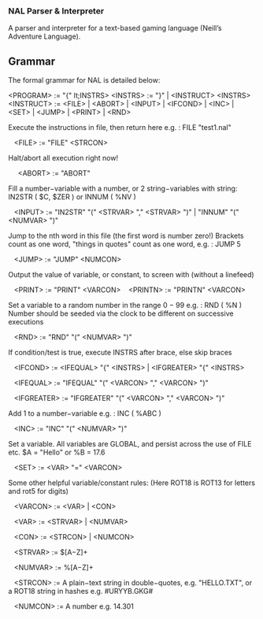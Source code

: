 ### NAL Parser & Interpreter

A parser and interpreter for a text-based gaming language (Neill’s Adventure Language).

## Grammar
The formal grammar for NAL is detailed below:

  &lt;PROGRAM> := "{" lt;INSTRS>
   &lt;INSTRS> := "}" |  &lt;INSTRUCT>  &lt;INSTRS>
   &lt;INSTRUCT> :=  &lt;FILE> |  &lt;ABORT> |  &lt;INPUT> |  &lt;IFCOND> |  &lt;INC> |  &lt;SET> |
   &lt;JUMP> |  &lt;PRINT> |  &lt;RND>

  
Execute the instructions in file, then return here e.g. : FILE "test1.nal"

&nbsp;&nbsp;&nbsp;&lt;FILE> := "FILE" &lt;STRCON>
  
Halt/abort all execution right now!

&nbsp;&nbsp;&nbsp;&nbsp;&nbsp;&lt;ABORT> := "ABORT"
  
Fill a number−variable with a number, or 2 string−variables with string: IN2STR ( $C, $ZER ) or INNUM ( %NV )

&nbsp;&nbsp;&nbsp;&lt;INPUT> := "IN2STR" "("  &lt;STRVAR> ","  &lt;STRVAR> ")" | "INNUM" "("  &lt;NUMVAR> ")"
  
Jump to the nth word in this file (the first word is number zero!)
Brackets count as one word, "things in quotes" count as one word, e.g. : JUMP 5

&nbsp;&nbsp;&nbsp;&lt;JUMP> := "JUMP"  &lt;NUMCON>
  
Output the value of variable, or constant, to screen with (without a linefeed)

&nbsp;&nbsp;&nbsp;&lt;PRINT> := "PRINT"  &lt;VARCON>
&nbsp;&nbsp;&nbsp;&lt;PRINTN> := "PRINTN"  &lt;VARCON>
  
Set a variable to a random number in the range 0 − 99 e.g. : RND ( %N )
Number should be seeded via the clock to be different on successive executions

&nbsp;&nbsp;&nbsp;&lt;RND> := "RND" "("  &lt;NUMVAR> ")"
  
If condition/test is true, execute INSTRS after brace, else skip braces

&nbsp;&nbsp;&nbsp;&lt;IFCOND> :=  &lt;IFEQUAL> "{"  &lt;INSTRS> |  &lt;IFGREATER> "{"  &lt;INSTRS>
 
&nbsp;&nbsp;&nbsp;&lt;IFEQUAL> := "IFEQUAL" "("  &lt;VARCON> ","  &lt;VARCON> ")"
 
&nbsp;&nbsp;&nbsp;&lt;IFGREATER> := "IFGREATER" "("  &lt;VARCON> ","  &lt;VARCON> ")"
  
Add 1 to a number−variable e.g. : INC ( %ABC )

&nbsp;&nbsp;&nbsp;&lt;INC> := "INC" "("  &lt;NUMVAR> ")"
  
Set a variable. All variables are GLOBAL, and persist across the use of FILE etc. $A = "Hello" or %B = 17.6

&nbsp;&nbsp;&nbsp;&lt;SET> :=  &lt;VAR> "="  &lt;VARCON>
  
Some other helpful variable/constant rules:
(Here ROT18 is ROT13 for letters and rot5 for digits)

&nbsp;&nbsp;&nbsp;&lt;VARCON> :=  &lt;VAR> |  &lt;CON>
 
&nbsp;&nbsp;&nbsp;&lt;VAR> :=  &lt;STRVAR> |  &lt;NUMVAR>
 
&nbsp;&nbsp;&nbsp;&lt;CON> :=  &lt;STRCON> |  &lt;NUMCON>
 
&nbsp;&nbsp;&nbsp;&lt;STRVAR> := $[A−Z]+
 
&nbsp;&nbsp;&nbsp;&lt;NUMVAR> := %[A−Z]+
 
&nbsp;&nbsp;&nbsp;&lt;STRCON> := A plain−text string in double−quotes, e.g. "HELLO.TXT",
or a ROT18 string in hashes e.g. #URYYB.GKG#

&nbsp;&nbsp;&nbsp;&lt;NUMCON> := A number e.g. 14.301
